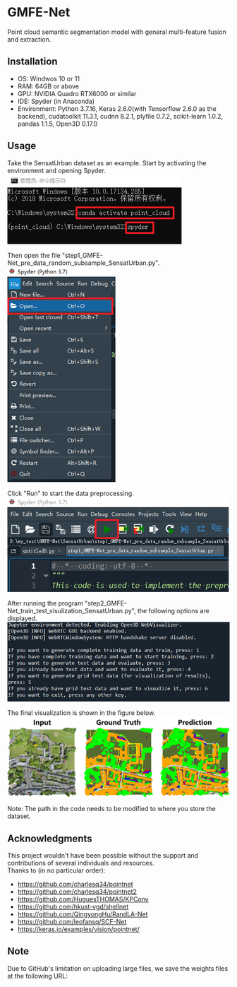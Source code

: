 # GMFE-Net 

Point cloud semantic segmentation model with general multi-feature fusion and extraction.

## Installation 

* OS: Windwos 10 or 11 <br/>
* RAM: 64GB or above <br/>
* GPU: NVIDIA Quadro RTX6000 or similar <br/>
* IDE: Spyder (in Anaconda) <br/>
* Environment: Python 3.7.16, Keras 2.6.0(with Tensorflow 2.6.0 as the backend), cudatoolkit 11.3.1, cudnn 8.2.1, plyfile 0.7.2, scikit-learn 1.0.2, pandas 1.1.5, Open3D 0.17.0 

## Usage 

Take the SensatUrban dataset as an example. Start by activating the environment and opening Spyder. <br/>
![Local Image](PICS/activate_env_open_spyder.png)

Then open the file "step1_GMFE-Net_pre_data_random_subsample_SensatUrban.py". <br/>
![Local Image](PICS/open_file.png)

Click "Run" to start the data preprocessing. <br/>
![Local Image](PICS/run_step1.png)

After running the program "step2_GMFE-Net_train_test_visulization_SensatUrban.py", the following options are displayed. <br/>
![Local Image](PICS/setp2.png)

The final visualization is shown in the figure below. <br/>
![Local Image](PICS/visulization.png)

Note: The path in the code needs to be modified to where you store the dataset. <br/>

## Acknowledgments 

This project wouldn't have been possible without the support and contributions of several individuals and resources. <br/>
Thanks to (in no particular order):
* https://github.com/charlesq34/pointnet
* https://github.com/charlesq34/pointnet2
* https://github.com/HuguesTHOMAS/KPConv
* https://github.com/hkust-vgd/shellnet
* https://github.com/QingyongHu/RandLA-Net
* https://github.com/leofansq/SCF-Net
* https://keras.io/examples/vision/pointnet/

## Note 

Due to GitHub's limitation on uploading large files, we save the weights files at the following URL: 
